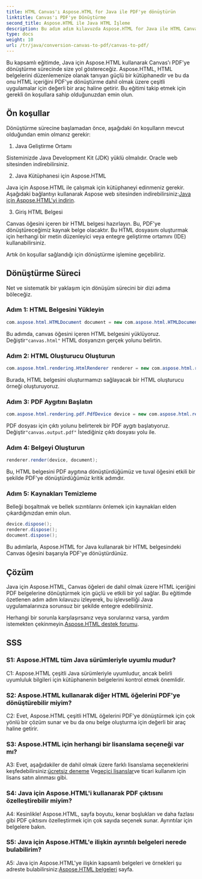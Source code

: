```yaml
---
title: HTML Canvas'ı Aspose.HTML for Java ile PDF'ye dönüştürün
linktitle: Canvas'ı PDF'ye Dönüştürme
second_title: Aspose.HTML ile Java HTML İşleme
description: Bu adım adım kılavuzda Aspose.HTML for Java ile HTML Canvas'ı PDF'ye nasıl dönüştüreceğinizi öğrenin.
type: docs
weight: 10
url: /tr/java/conversion-canvas-to-pdf/canvas-to-pdf/
---
```

Bu kapsamlı eğitimde, Java için Aspose.HTML kullanarak Canvas'ı PDF'ye dönüştürme sürecinde size yol göstereceğiz. Aspose.HTML, HTML belgelerini düzenlemenize olanak tanıyan güçlü bir kütüphanedir ve bu da onu HTML içeriğini PDF'ye dönüştürme dahil olmak üzere çeşitli uygulamalar için değerli bir araç haline getirir. Bu eğitimi takip etmek için gerekli ön koşullara sahip olduğunuzdan emin olun.

## Ön koşullar

Dönüştürme sürecine başlamadan önce, aşağıdaki ön koşulların mevcut olduğundan emin olmanız gerekir:

1. Java Geliştirme Ortamı

Sisteminizde Java Development Kit (JDK) yüklü olmalıdır. Oracle web sitesinden indirebilirsiniz.

2. Java Kütüphanesi için Aspose.HTML

 Java için Aspose.HTML ile çalışmak için kütüphaneyi edinmeniz gerekir. Aşağıdaki bağlantıyı kullanarak Aspose web sitesinden indirebilirsiniz:[Java için Aspose.HTML'yi indirin](https://releases.aspose.com/html/java/).

3. Giriş HTML Belgesi

Canvas öğesini içeren bir HTML belgesi hazırlayın. Bu, PDF'ye dönüştüreceğimiz kaynak belge olacaktır. Bu HTML dosyasını oluşturmak için herhangi bir metin düzenleyici veya entegre geliştirme ortamını (IDE) kullanabilirsiniz.

Artık ön koşullar sağlandığı için dönüştürme işlemine geçebiliriz.

## Dönüştürme Süreci

Net ve sistematik bir yaklaşım için dönüşüm sürecini bir dizi adıma böleceğiz.

### Adım 1: HTML Belgesini Yükleyin

```java
com.aspose.html.HTMLDocument document = new com.aspose.html.HTMLDocument(Resources.input("canvas.html"));
```

 Bu adımda, canvas öğesini içeren HTML belgesini yüklüyoruz. Değiştir`"canvas.html"` HTML dosyanızın gerçek yolunu belirtin.

### Adım 2: HTML Oluşturucu Oluşturun

```java
com.aspose.html.rendering.HtmlRenderer renderer = new com.aspose.html.rendering.HtmlRenderer();
```

Burada, HTML belgesini oluşturmamızı sağlayacak bir HTML oluşturucu örneği oluşturuyoruz.

### Adım 3: PDF Aygıtını Başlatın

```java
com.aspose.html.rendering.pdf.PdfDevice device = new com.aspose.html.rendering.pdf.PdfDevice(Resources.output("canvas.output.pdf"));
```

 PDF dosyası için çıktı yolunu belirterek bir PDF aygıtı başlatıyoruz. Değiştir`"canvas.output.pdf"` İstediğiniz çıktı dosyası yolu ile.

### Adım 4: Belgeyi Oluşturun

```java
renderer.render(device, document);
```

Bu, HTML belgesini PDF aygıtına dönüştürdüğümüz ve tuval öğesini etkili bir şekilde PDF'ye dönüştürdüğümüz kritik adımdır.

### Adım 5: Kaynakları Temizleme

Belleği boşaltmak ve bellek sızıntılarını önlemek için kaynakları elden çıkardığınızdan emin olun.

```java
device.dispose();
renderer.dispose();
document.dispose();
```

Bu adımlarla, Aspose.HTML for Java kullanarak bir HTML belgesindeki Canvas öğesini başarıyla PDF'ye dönüştürdünüz.

## Çözüm

Java için Aspose.HTML, Canvas öğeleri de dahil olmak üzere HTML içeriğini PDF belgelerine dönüştürmek için güçlü ve etkili bir yol sağlar. Bu eğitimde özetlenen adım adım kılavuzu izleyerek, bu işlevselliği Java uygulamalarınıza sorunsuz bir şekilde entegre edebilirsiniz.

 Herhangi bir sorunla karşılaşırsanız veya sorularınız varsa, yardım istemekten çekinmeyin.[Aspose.HTML destek forumu](https://forum.aspose.com/).

## SSS

### S1: Aspose.HTML tüm Java sürümleriyle uyumlu mudur?

C1: Aspose.HTML çeşitli Java sürümleriyle uyumludur, ancak belirli uyumluluk bilgileri için kütüphanenin belgelerini kontrol etmek önemlidir.

### S2: Aspose.HTML kullanarak diğer HTML öğelerini PDF'ye dönüştürebilir miyim?

C2: Evet, Aspose.HTML çeşitli HTML öğelerini PDF'ye dönüştürmek için çok yönlü bir çözüm sunar ve bu da onu belge oluşturma için değerli bir araç haline getirir.

### S3: Aspose.HTML için herhangi bir lisanslama seçeneği var mı?

 A3: Evet, aşağıdakiler de dahil olmak üzere farklı lisanslama seçeneklerini keşfedebilirsiniz:[ücretsiz deneme](https://releases.aspose.com/) Ve[geçici lisanslar](https://purchase.aspose.com/temporary-license/)ve ticari kullanım için lisans satın alınması gibi.

### S4: Java için Aspose.HTML'i kullanarak PDF çıktısını özelleştirebilir miyim?

A4: Kesinlikle! Aspose.HTML, sayfa boyutu, kenar boşlukları ve daha fazlası gibi PDF çıktısını özelleştirmek için çok sayıda seçenek sunar. Ayrıntılar için belgelere bakın.

### S5: Java için Aspose.HTML'e ilişkin ayrıntılı belgeleri nerede bulabilirim?

 A5: Java için Aspose.HTML'ye ilişkin kapsamlı belgeleri ve örnekleri şu adreste bulabilirsiniz:[Aspose.HTML belgeleri](https://reference.aspose.com/html/java/) sayfa.
